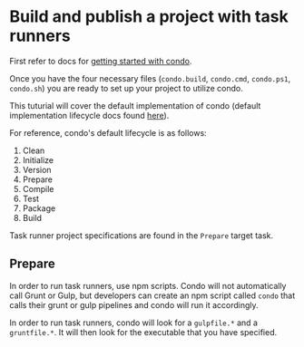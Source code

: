 # Build and publish a project with task runners

First refer to docs for [getting started with condo][get-started].

Once you have the four necessary files (`condo.build`, `condo.cmd`, `condo.ps1`, `condo.sh`) you are ready to set up
your project to utilize condo.

This tuturial will cover the default implementation of condo (default implementation lifecycle docs found
[here][lifecycle]).

For reference, condo's default lifecycle is as follows:

1. Clean
2. Initialize
3. Version
4. Prepare
5. Compile
6. Test
7. Package
8. Build

Task runner project specifications are found in the `Prepare` target task.

## Prepare
In order to run task runners, use npm scripts. Condo will not automatically call Grunt or Gulp, but developers can
create an npm script called ```condo``` that calls their grunt or gulp pipelines and condo will run it accordingly.

In order to run task runners, condo will look for a `gulpfile.*` and a `gruntfile.*`. It will then look for the
executable that you have specified.


[get-started]: get-started.md
[lifecycle]: ../concepts/lifecycle.md
